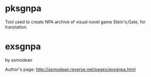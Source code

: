 # pksgnpa
Tool used to create NPA archive of visual novel game Stein's;Gate, for translation.

# exsgnpa
by asmodean

Author's page: http://asmodean.reverse.net/pages/exsgnpa.html
